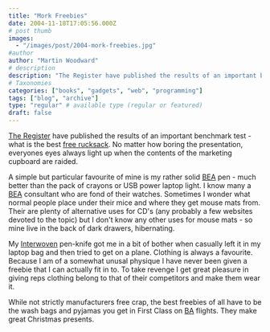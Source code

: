 ```yaml
---
title: "Mork Freebies"
date: 2004-11-18T17:05:56.000Z
# post thumb
images:
  - "/images/post/2004-mork-freebies.jpg"
#author
author: "Martin Woodward"
# description
description: "The Register have published the results of an important benchmark test - what is the best free rucksack."
# Taxonomies
categories: ["books", "gadgets", "web", "programming"]
tags: ["blog", "archive"]
type: "regular" # available type (regular or featured)
draft: false
---
```

[The Register](http://www.theregister.co.uk) have published the results of an important benchmark test - what is the best [free rucksack](http://go.theregister.com/feed/2004/11/18/rucksacks_evaluation/).  No matter how boring the presentation, everyones eyes always light up when the contents of the marketing cupboard are raided.  

A simple but particular favourite of mine is my rather solid [BEA](http://www.bea.com) pen - much better than the pack of crayons or USB power laptop light.  I know many a [BEA](http://www.bea.com) consultant who are fond of their watches.  Sometimes I wonder what normal people place under their mice and where they get mouse mats from.  Their are plenty of alternative uses for CD's (any probably a few websites devoted to the topic) but I don't know any other uses for mouse mats - so mine live in the back of dark drawers, hibernating.  

My [Interwoven](http://www.interwoven.com/) pen-knife got me in a bit of bother when casually left it in my laptop bag and then tried to get on a plane.  Clothing is always a favourite.  Because I am of a somewhat unusal physique I have never been given a freebie that I can actually fit in to. To take revenge I get great pleasure in giving reps clothing belong to that of their competitors and make them wear it.  

While not strictly manufacturers free crap, the best freebies of all have to be the wash bags and pyjamas you get in First Class on [BA](http://www.ba.com) flights.  They make great Christmas presents.